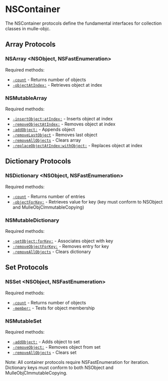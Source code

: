 # NSContainer

The NSContainer protocols define the fundamental interfaces for collection classes in mulle-objc.

## Array Protocols

### NSArray <NSObject, NSFastEnumeration>

Required methods:
- [`-count`](https://www.perplexity.ai/search?q=Please+create+some+detailed+API+documentation+for+the+method+count+of+NSArray+of+the+MulleObjC+project+https://github.com/mulle-objc/MulleObjC.+You+will+find+source+code+probably+at+https://raw.githubusercontent.com/mulle-objc/MulleObjC/refs/heads/master/src/protocol/NSContainer.m+and+the+header+at+https://raw.githubusercontent.com/mulle-objc/MulleObjC/refs/heads/master/src/protocol/NSContainer.h+and+there+may+also+be+tests+for+it+in+the+test/+folder) - Returns number of objects
- [`-objectAtIndex:`](https://www.perplexity.ai/search?q=Please+create+some+detailed+API+documentation+for+the+method+objectAtIndex+of+NSArray+of+the+MulleObjC+project+https://github.com/mulle-objc/MulleObjC.+You+will+find+source+code+probably+at+https://raw.githubusercontent.com/mulle-objc/MulleObjC/refs/heads/master/src/protocol/NSContainer.m+and+the+header+at+https://raw.githubusercontent.com/mulle-objc/MulleObjC/refs/heads/master/src/protocol/NSContainer.h+and+there+may+also+be+tests+for+it+in+the+test/+folder) - Retrieves object at index

### NSMutableArray <NSArray>

Required methods:
- [`-insertObject:atIndex:`](https://www.perplexity.ai/search?q=Please+create+some+detailed+API+documentation+for+the+method+insertObject:atIndex+of+NSMutableArray+of+the+MulleObjC+project+https://github.com/mulle-objc/MulleObjC.+You+will+find+source+code+probably+at+https://raw.githubusercontent.com/mulle-objc/MulleObjC/refs/heads/master/src/protocol/NSContainer.m+and+the+header+at+https://raw.githubusercontent.com/mulle-objc/MulleObjC/refs/heads/master/src/protocol/NSContainer.h+and+there+may+also+be+tests+for+it+in+the+test/+folder) - Inserts object at index
- [`-removeObjectAtIndex:`](https://www.perplexity.ai/search?q=Please+create+some+detailed+API+documentation+for+the+method+removeObjectAtIndex+of+NSMutableArray+of+the+MulleObjC+project+https://github.com/mulle-objc/MulleObjC.+You+will+find+source+code+probably+at+https://raw.githubusercontent.com/mulle-objc/MulleObjC/refs/heads/master/src/protocol/NSContainer.m+and+the+header+at+https://raw.githubusercontent.com/mulle-objc/MulleObjC/refs/heads/master/src/protocol/NSContainer.h+and+there+may+also+be+tests+for+it+in+the+test/+folder) - Removes object at index
- [`-addObject:`](https://www.perplexity.ai/search?q=Please+create+some+detailed+API+documentation+for+the+method+addObject+of+NSMutableArray+of+the+MulleObjC+project+https://github.com/mulle-objc/MulleObjC.+You+will+find+source+code+probably+at+https://raw.githubusercontent.com/mulle-objc/MulleObjC/refs/heads/master/src/protocol/NSContainer.m+and+the+header+at+https://raw.githubusercontent.com/mulle-objc/MulleObjC/refs/heads/master/src/protocol/NSContainer.h+and+there+may+also+be+tests+for+it+in+the+test/+folder) - Appends object
- [`-removeLastObject`](https://www.perplexity.ai/search?q=Please+create+some+detailed+API+documentation+for+the+method+removeLastObject+of+NSMutableArray+of+the+MulleObjC+project+https://github.com/mulle-objc/MulleObjC.+You+will+find+source+code+probably+at+https://raw.githubusercontent.com/mulle-objc/MulleObjC/refs/heads/master/src/protocol/NSContainer.m+and+the+header+at+https://raw.githubusercontent.com/mulle-objc/MulleObjC/refs/heads/master/src/protocol/NSContainer.h+and+there+may+also+be+tests+for+it+in+the+test/+folder) - Removes last object
- [`-removeAllObjects`](https://www.perplexity.ai/search?q=Please+create+some+detailed+API+documentation+for+the+method+removeAllObjects+of+NSMutableArray+of+the+MulleObjC+project+https://github.com/mulle-objc/MulleObjC.+You+will+find+source+code+probably+at+https://raw.githubusercontent.com/mulle-objc/MulleObjC/refs/heads/master/src/protocol/NSContainer.m+and+the+header+at+https://raw.githubusercontent.com/mulle-objc/MulleObjC/refs/heads/master/src/protocol/NSContainer.h+and+there+may+also+be+tests+for+it+in+the+test/+folder) - Clears array
- [`-replaceObjectAtIndex:withObject:`](https://www.perplexity.ai/search?q=Please+create+some+detailed+API+documentation+for+the+method+replaceObjectAtIndex:withObject+of+NSMutableArray+of+the+MulleObjC+project+https://github.com/mulle-objc/MulleObjC.+You+will+find+source+code+probably+at+https://raw.githubusercontent.com/mulle-objc/MulleObjC/refs/heads/master/src/protocol/NSContainer.m+and+the+header+at+https://raw.githubusercontent.com/mulle-objc/MulleObjC/refs/heads/master/src/protocol/NSContainer.h+and+there+may+also+be+tests+for+it+in+the+test/+folder) - Replaces object at index

## Dictionary Protocols

### NSDictionary <NSObject, NSFastEnumeration>

Required methods:
- [`-count`](https://www.perplexity.ai/search?q=Please+create+some+detailed+API+documentation+for+the+method+count+of+NSDictionary+of+the+MulleObjC+project+https://github.com/mulle-objc/MulleObjC.+You+will+find+source+code+probably+at+https://raw.githubusercontent.com/mulle-objc/MulleObjC/refs/heads/master/src/protocol/NSContainer.m+and+the+header+at+https://raw.githubusercontent.com/mulle-objc/MulleObjC/refs/heads/master/src/protocol/NSContainer.h+and+there+may+also+be+tests+for+it+in+the+test/+folder) - Returns number of entries
- [`-objectForKey:`](https://www.perplexity.ai/search?q=Please+create+some+detailed+API+documentation+for+the+method+objectForKey+of+NSDictionary+of+the+MulleObjC+project+https://github.com/mulle-objc/MulleObjC.+You+will+find+source+code+probably+at+https://raw.githubusercontent.com/mulle-objc/MulleObjC/refs/heads/master/src/protocol/NSContainer.m+and+the+header+at+https://raw.githubusercontent.com/mulle-objc/MulleObjC/refs/heads/master/src/protocol/NSContainer.h+and+there+may+also+be+tests+for+it+in+the+test/+folder) - Retrieves value for key (key must conform to NSObject and MulleObjCImmutableCopying)

### NSMutableDictionary <NSDictionary>

Required methods:
- [`-setObject:forKey:`](https://www.perplexity.ai/search?q=Please+create+some+detailed+API+documentation+for+the+method+setObject:forKey+of+NSMutableDictionary+of+the+MulleObjC+project+https://github.com/mulle-objc/MulleObjC.+You+will+find+source+code+probably+at+https://raw.githubusercontent.com/mulle-objc/MulleObjC/refs/heads/master/src/protocol/NSContainer.m+and+the+header+at+https://raw.githubusercontent.com/mulle-objc/MulleObjC/refs/heads/master/src/protocol/NSContainer.h+and+there+may+also+be+tests+for+it+in+the+test/+folder) - Associates object with key
- [`-removeObjectForKey:`](https://www.perplexity.ai/search?q=Please+create+some+detailed+API+documentation+for+the+method+removeObjectForKey+of+NSMutableDictionary+of+the+MulleObjC+project+https://github.com/mulle-objc/MulleObjC.+You+will+find+source+code+probably+at+https://raw.githubusercontent.com/mulle-objc/MulleObjC/refs/heads/master/src/protocol/NSContainer.m+and+the+header+at+https://raw.githubusercontent.com/mulle-objc/MulleObjC/refs/heads/master/src/protocol/NSContainer.h+and+there+may+also+be+tests+for+it+in+the+test/+folder) - Removes entry for key
- [`-removeAllObjects`](https://www.perplexity.ai/search?q=Please+create+some+detailed+API+documentation+for+the+method+removeAllObjects+of+NSMutableDictionary+of+the+MulleObjC+project+https://github.com/mulle-objc/MulleObjC.+You+will+find+source+code+probably+at+https://raw.githubusercontent.com/mulle-objc/MulleObjC/refs/heads/master/src/protocol/NSContainer.m+and+the+header+at+https://raw.githubusercontent.com/mulle-objc/MulleObjC/refs/heads/master/src/protocol/NSContainer.h+and+there+may+also+be+tests+for+it+in+the+test/+folder) - Clears dictionary

## Set Protocols

### NSSet <NSObject, NSFastEnumeration>

Required methods:
- [`-count`](https://www.perplexity.ai/search?q=Please+create+some+detailed+API+documentation+for+the+method+count+of+NSSet+of+the+MulleObjC+project+https://github.com/mulle-objc/MulleObjC.+You+will+find+source+code+probably+at+https://raw.githubusercontent.com/mulle-objc/MulleObjC/refs/heads/master/src/protocol/NSContainer.m+and+the+header+at+https://raw.githubusercontent.com/mulle-objc/MulleObjC/refs/heads/master/src/protocol/NSContainer.h+and+there+may+also+be+tests+for+it+in+the+test/+folder) - Returns number of objects
- [`-member:`](https://www.perplexity.ai/search?q=Please+create+some+detailed+API+documentation+for+the+method+member+of+NSSet+of+the+MulleObjC+project+https://github.com/mulle-objc/MulleObjC.+You+will+find+source+code+probably+at+https://raw.githubusercontent.com/mulle-objc/MulleObjC/refs/heads/master/src/protocol/NSContainer.m+and+the+header+at+https://raw.githubusercontent.com/mulle-objc/MulleObjC/refs/heads/master/src/protocol/NSContainer.h+and+there+may+also+be+tests+for+it+in+the+test/+folder) - Tests for object membership

### NSMutableSet <NSSet>

Required methods:
- [`-addObject:`](https://www.perplexity.ai/search?q=Please+create+some+detailed+API+documentation+for+the+method+addObject+of+NSMutableSet+of+the+MulleObjC+project+https://github.com/mulle-objc/MulleObjC.+You+will+find+source+code+probably+at+https://raw.githubusercontent.com/mulle-objc/MulleObjC/refs/heads/master/src/protocol/NSContainer.m+and+the+header+at+https://raw.githubusercontent.com/mulle-objc/MulleObjC/refs/heads/master/src/protocol/NSContainer.h+and+there+may+also+be+tests+for+it+in+the+test/+folder) - Adds object to set
- [`-removeObject:`](https://www.perplexity.ai/search?q=Please+create+some+detailed+API+documentation+for+the+method+removeObject+of+NSMutableSet+of+the+MulleObjC+project+https://github.com/mulle-objc/MulleObjC.+You+will+find+source+code+probably+at+https://raw.githubusercontent.com/mulle-objc/MulleObjC/refs/heads/master/src/protocol/NSContainer.m+and+the+header+at+https://raw.githubusercontent.com/mulle-objc/MulleObjC/refs/heads/master/src/protocol/NSContainer.h+and+there+may+also+be+tests+for+it+in+the+test/+folder) - Removes object from set
- [`-removeAllObjects`](https://www.perplexity.ai/search?q=Please+create+some+detailed+API+documentation+for+the+method+removeAllObjects+of+NSMutableSet+of+the+MulleObjC+project+https://github.com/mulle-objc/MulleObjC.+You+will+find+source+code+probably+at+https://raw.githubusercontent.com/mulle-objc/MulleObjC/refs/heads/master/src/protocol/NSContainer.m+and+the+header+at+https://raw.githubusercontent.com/mulle-objc/MulleObjC/refs/heads/master/src/protocol/NSContainer.h+and+there+may+also+be+tests+for+it+in+the+test/+folder) - Clears set

Note: All container protocols require NSFastEnumeration for iteration. Dictionary keys must conform to both NSObject and MulleObjCImmutableCopying.
